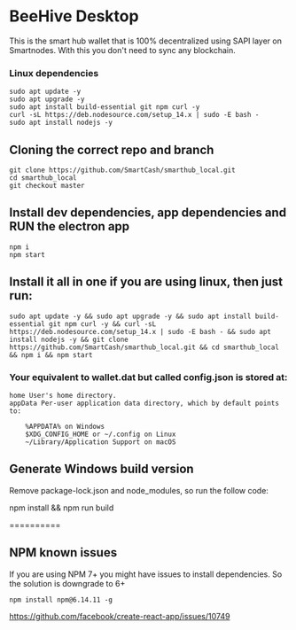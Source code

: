 # BeeHive Desktop
This is the smart hub wallet that is 100% decentralized using SAPI layer on Smartnodes. With this you don't need to sync any blockchain.

### Linux dependencies

```
sudo apt update -y
sudo apt upgrade -y
sudo apt install build-essential git npm curl -y
curl -sL https://deb.nodesource.com/setup_14.x | sudo -E bash -
sudo apt install nodejs -y
```

## Cloning the correct repo and branch

```
git clone https://github.com/SmartCash/smarthub_local.git
cd smarthub_local
git checkout master
```

## Install dev dependencies, app dependencies and RUN the electron app

```
npm i
npm start
```

## Install it all in one if you are using linux, then just run:

```
sudo apt update -y && sudo apt upgrade -y && sudo apt install build-essential git npm curl -y && curl -sL https://deb.nodesource.com/setup_14.x | sudo -E bash - && sudo apt install nodejs -y && git clone https://github.com/SmartCash/smarthub_local.git && cd smarthub_local && npm i && npm start
```

### Your equivalent to wallet.dat but called config.json is stored at:

```
home User's home directory.
appData Per-user application data directory, which by default points to:

    %APPDATA% on Windows
    $XDG_CONFIG_HOME or ~/.config on Linux
    ~/Library/Application Support on macOS
```




## Generate Windows build version

Remove package-lock.json and node_modules, so run the follow code:

npm install && npm run build

==========


## NPM known issues

If you are using NPM 7+ you might have issues to install dependencies. So the solution is downgrade to 6+

```
npm install npm@6.14.11 -g
```

https://github.com/facebook/create-react-app/issues/10749